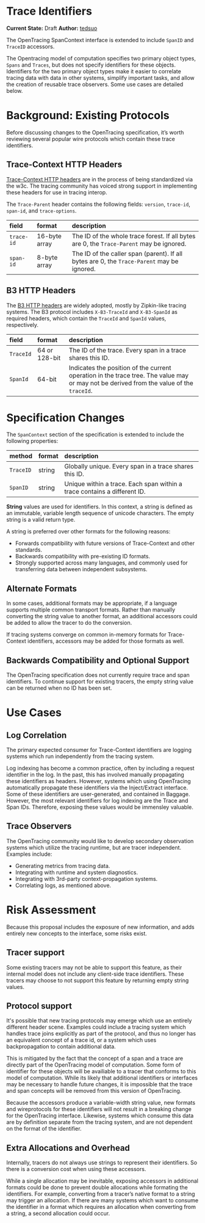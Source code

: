# Trace Identifiers

**Current State:** Draft 
**Author:** [tedsuo](https://github.com/tedsuo)

The OpenTracing SpanContext interface is extended to include `SpanID` and `TraceID` accessors. 

The Opentracing model of computation specifies two primary object types, `Spans` and `Traces`, but does not specify identifiers for these objects. Identifiers for the two primary object types make it easier to correlate tracing data with data in other systems, simplify important tasks, and allow the creation of reusable trace observers. Some use cases are detailed below.

# Background: Existing Protocols
Before discussing changes to the OpenTracing specification, it’s worth reviewing several popular wire protocols which contain these trace identifiers.

## Trace-Context HTTP Headers
[Trace-Context HTTP headers](https://github.com/w3c/distributed-tracing) are in the process of being standardized via the w3c. The tracing community has voiced strong support in implementing these headers for use in tracing interop.

The `Trace-Parent` header contains the following fields: `version`, `trace-id`, `span-id`, and `trace-options`.

| field | format | description |
| :---  | :---   | :---    |
| `trace-id` | 16-byte array | The ID of the whole trace forest. If all bytes are 0, the `Trace-Parent` may be ignored. |
| `span-id`  | 8-byte array  | The ID of the caller span (parent). If all bytes are 0, the `Trace-Parent` may be ignored. |

## B3 HTTP Headers
The [B3 HTTP headers](https://github.com/openzipkin/b3-propagation) are widely adopted, mostly by Zipkin-like tracing systems. The B3 protocol includes `X-B3-TraceId` and `X-B3-SpanId` as required headers, which contain the `TraceId` and `SpanId` values, respectively.

| field | format | description |
| :---  | :---   | :---        |
| `TraceId` | 64 or 128-bit | The ID of the trace. Every span in a trace shares this ID. |
| `SpanId`  | 64-bit | Indicates the position of the current operation in the trace tree. The value may or may not be derived from the value of the `traceId`. |

# Specification Changes
The `SpanContext` section of the specification is extended to include the following properties:

| method | format | description |
| :---  | :---   | :---        |
| `TraceID` | string | Globally unique. Every span in a trace shares this ID. |
| `SpanID` | string | Unique within a trace. Each span within a trace contains a different ID. |

**String** values are used for identifiers. In this context, a string is defined as an immutable, variable length sequence of unicode characters. The empty string is a valid return type.

A string is preferred over other formats for the following reasons:

* Forwards compatibility with future versions of Trace-Context and other standards.
* Backwards compatibility with pre-existing ID formats.
* Strongly supported across many languages, and commonly used for transferring data between independent subsystems.

## Alternate Formats
In some cases, additional formats may be appropriate, if a language supports multiple common transport formats. Rather than manually converting the string value to another format, an additional accessors could be added to allow the tracer to do the conversion.

If tracing systems converge on common in-memory formats for Trace-Context identifiers, accessors may be added for those formats as well.

## Backwards Compatibility and Optional Support
The OpenTracing specification does not currently require trace and span identifiers. To continue support for existing tracers, the empty string value can be returned when no ID has been set.

# Use Cases

## Log Correlation
The primary expected consumer for Trace-Context identifiers are logging systems which run independently from the tracing system. 

Log indexing has become a common practice, often by including a request identifier in the log. In the past, this has involved manually propagating these identifiers as headers. However, systems which using OpenTracing automatically propagate these identifiers via the Inject/Extract interface. Some of these identifiers are user-generated, and contained in Baggage. However, the most relevant identifiers for log indexing are the Trace and Span IDs. Therefore, exposing these values would be immensley valuable.

## Trace Observers
The OpenTracing community would like to develop secondary observation systems which utilize the tracing runtime, but are tracer independent. Examples include:

* Generating metrics from tracing data.
* Integrating with runtime and system diagnostics.
* Integrating with 3rd-party context-propagation systems.
* Correlating logs, as mentioned above.

# Risk Assessment
Because this proposal includes the exposure of new information, and adds entirely new concepts to the interface, some risks exist.

## Tracer support
Some existing tracers may not be able to support this feature, as their internal model does not include any client-side trace identifiers. These tracers may choose to not support this feature by returning empty string values.

## Protocol support
It's possible that new tracing protocols may emerge which use an entirely different header scene. Examples could include a tracing system which handles trace joins explicitly as part of the protocol, and thus no longer has an equivalent concept of a trace id, or a system which uses backpropagation to contain additional data.

This is mitigated by the fact that the concept of a span and a trace are directly part of the OpenTracing model of computation. Some form of identifier for these objects will  be availiable to a tracer that conforms to this model of computation. While its likely that additional identifiers or interfaces may be necessary to handle future changes, it is impossible that the trace and span concepts will be removed from this version of OpenTracing. 

Because the accessors produce a variable-width string value, new formats and wireprotocols for these identifiers will not result in a breaking change for the OpenTracing interface. Likewise, systems which consume this data are by definition separate from the tracing system, and are not dependent on the format of the identifier.

## Extra Allocations and Overhead
Internally, tracers do not always use strings to represent their identifiers. So there is a conversion cost when using these accessors. 

While a single allocation may be inevitable, exposing accessors in additional formats could be done to prevent double allocations while formating the identifiers. For example, converting from a tracer’s native format to a string may trigger an allocation. If there are many systems which want to consume the identifier in a format which requires an allocation when converting from a string, a second allocation could occur.
